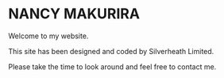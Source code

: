 # NANCY MAKURIRA



Welcome to my website.

This site has been designed and coded by Silverheath Limited.



Please take the time to look around and feel free to contact me.